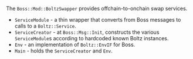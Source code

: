 
The `Boss::Mod::BoltzSwapper` provides offchain-to-onchain
swap services.

- `ServiceModule` - a thin wrapper that converts from Boss
  messages to calls to a `Boltz::Service`.
- `ServiceCreator` - at `Boss::Msg::Init`, constructs the
  various `ServiceModule`s according to hardcoded known
  Boltz instances.
- `Env` - an implementation of `Boltz::EnvIF` for Boss.
- `Main` - holds the `ServiceCreator` and `Env`.
